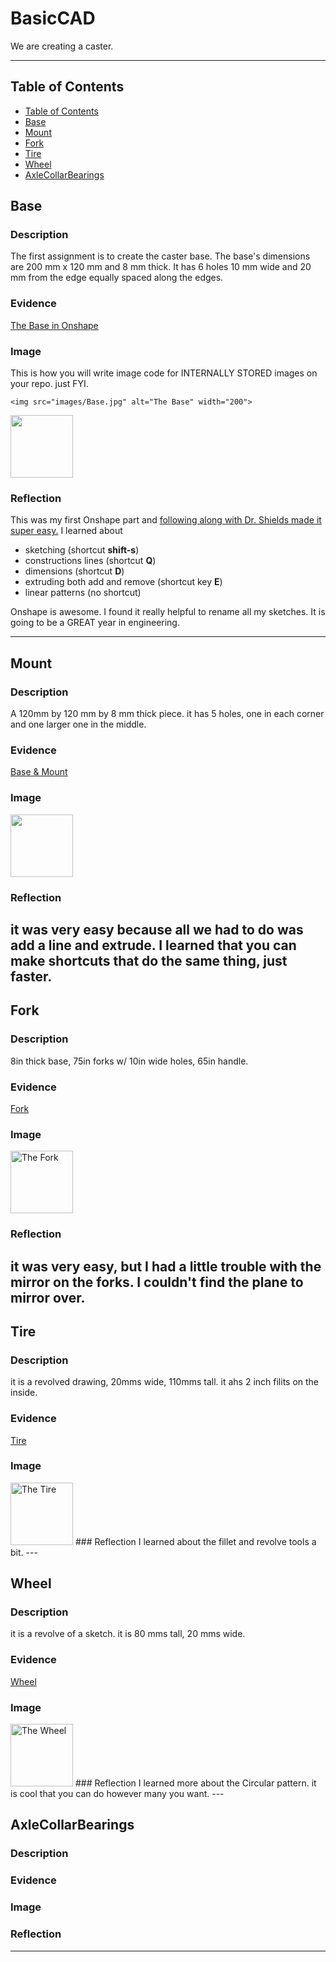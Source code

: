# BasicCAD

We are creating a caster.

---
## Table of Contents
* [Table of Contents](#Table-of-Contents)
* [Base](#Base)
* [Mount](#Mount)
* [Fork](#Fork)
* [Tire](#Tire)
* [Wheel](#Wheel)
* [AxleCollarBearings](#AxleCollarBearings)

## Base

### Description

The first assignment is to create the caster base.  The base's dimensions are 200 mm x 120 mm and 8 mm thick.  It has 6 holes 10 mm wide and 20 mm from the edge equally spaced along the edges.

### Evidence
[The Base in Onshape](https://cvilleschools.onshape.com/documents/0d70f655203ca304cb3c5b7d/w/f55603f962f6fc74f5548a68/e/41d730c570a8d75fce9f51b6)

### Image
This is how you will write image code for INTERNALLY STORED images on your repo.   just FYI.
~~~
<img src="images/Base.jpg" alt="The Base" width="200">
~~~
<img src="https://github.com/OneCHSEngr/BasicCAD/blob/master/images/Base.jpg" width="100">

### Reflection

This was my first Onshape part and [following along with Dr. Shields made it super easy.](https://www.youtube.com/watch?v=93BFUD-HAG8&feature=emb_title&scrlybrkr=5670f0b4)  I learned about 
* sketching (shortcut **shift-s**)
* constructions lines (shortcut **Q**)
* dimensions (shortcut **D**)
* extruding both add and remove (shortcut key **E**)
* linear patterns (no shortcut)

Onshape is awesome.  I found it really helpful to rename all my sketches.  It is going to be a GREAT year in engineering.

---


## Mount

### Description
A 120mm by 120 mm by 8 mm thick piece. it has 5 holes, one in each corner and one larger one in the middle.
### Evidence
[Base & Mount](https://cvilleschools.onshape.com/documents/f74e79ef33162cca35158538/w/8860b8773966b8301c13f698/e/981720ede331fbe5f0fa600e)

### Image
<img src="file:///home/chronos/u-a60fce7fa9aea970cd02b833b3c71df84fbb2a50/MyFiles/Downloads/Screenshot%202020-10-01%20at%2010.18.21%20PM.png" width="100">

### Reflection
it was very easy because all we had to do was add a line and extrude. I learned that you can make shortcuts that do the same thing, just faster.
---


## Fork

### Description
8in thick base, 75in forks  w/ 10in wide holes, 65in handle.
### Evidence
[Fork](https://cvilleschools.onshape.com/documents/f74e79ef33162cca35158538/w/8860b8773966b8301c13f698/e/b7ff2ee850aadfd033ce7e9c)

### Image
<img src="file:///home/chronos/u-a60fce7fa9aea970cd02b833b3c71df84fbb2a50/MyFiles/Downloads/Screenshot%202020-10-09%20at%2012.20.20%20PM.png" alt="The Fork" width="100">

### Reflection
it was very easy, but I had a little trouble with the mirror on the forks. I couldn't find the plane to mirror over. 
---


## Tire

### Description
it is a revolved drawing, 20mms wide, 110mms tall. it ahs 2 inch filits on the inside. 
### Evidence
[Tire](https://cvilleschools.onshape.com/documents/f74e79ef33162cca35158538/w/8860b8773966b8301c13f698/e/518de07a55b71bd6fb65ba87)
### Image
<img src="file:///home/chronos/u-a60fce7fa9aea970cd02b833b3c71df84fbb2a50/MyFiles/Downloads/Screenshot%202020-10-16%20at%2012.48.41%20PM.png" alt="The Tire" width="100">
### Reflection
I learned about the fillet and revolve tools a bit. 
---


## Wheel

### Description
it is a revolve of a sketch. it is 80 mms tall, 20 mms wide. 
### Evidence
[Wheel](https://cvilleschools.onshape.com/documents/f74e79ef33162cca35158538/w/8860b8773966b8301c13f698/e/689b562141b3b610adab9c51)
### Image
<img src="file:///home/chronos/u-a60fce7fa9aea970cd02b833b3c71df84fbb2a50/MyFiles/Downloads/Screenshot%202020-10-16%20at%2012.58.16%20PM.png" alt="The Wheel" width="100">
### Reflection
I learned more about the Circular pattern. it is cool that you can do however many you want.
---


## AxleCollarBearings

### Description

### Evidence

### Image

### Reflection

---
